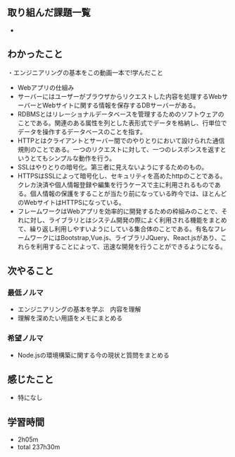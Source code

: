 ## 取り組んだ課題一覧
- 
## わかったこと
・エンジニアリングの基本をこの動画一本で!学んだこと
- Webアプリの仕組み
- サーバーにはユーザーがブラウザからリクエストした内容を処理するWebサーバーとWebサイトに関する情報を保存するDBサーバーがある。
- RDBMSとはリレーショナルデータベースを管理するためのソフトウェアのことである。関連のある属性を列とした表形式でデータを格納し、行単位でデータを操作するデータベースのことを指す。
- HTTPとはクライアントとサーバー間でのやりとりにおいて設けられた通信規則のことである。一つのリクエストに対して、一つのレスポンスを返すというとてもシンプルな動作を行う。
- SSLはやりとりの暗号化。第三者に見えないようにするためのもの。
- HTTPSはSSLによって暗号化し、セキュリティを高めたhttpのことである。クレカ決済や個人情報登録や編集を行うケースで主に利用されるものである。個人情報の保護をすることが当たり前になっている昨今では、ほとんどのWebサイトはHTTPSになっている。
- フレームワークはWebアプリを効率的に開発するための枠組みのことで、それに対し、ライブラリとはシステム開発の際によく利用される機能をまとめて、繰り返し利用しやすいようにしている集合体のことである。有名なフレームワークにはBootstrap,Vue.js、ライブラリJQuery、React.jsがあり、これらを利用することによって、迅速な開発を行うことができるようになる。
## 次やること
### 最低ノルマ
- エンジニアリングの基本を学ぶ　内容を理解
- 理解を深めたい用語をメモにまとめる
### 希望ノルマ
- Node.jsの環境構築に関する今の現状と質問をまとめる
## 感じたこと
- 特になし
## 学習時間
- 2h05m
- total 237h30m
